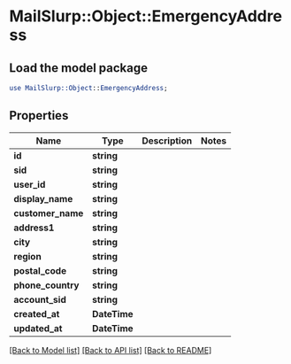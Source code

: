 # MailSlurp::Object::EmergencyAddress

## Load the model package
```perl
use MailSlurp::Object::EmergencyAddress;
```

## Properties
Name | Type | Description | Notes
------------ | ------------- | ------------- | -------------
**id** | **string** |  | 
**sid** | **string** |  | 
**user_id** | **string** |  | 
**display_name** | **string** |  | 
**customer_name** | **string** |  | 
**address1** | **string** |  | 
**city** | **string** |  | 
**region** | **string** |  | 
**postal_code** | **string** |  | 
**phone_country** | **string** |  | 
**account_sid** | **string** |  | 
**created_at** | **DateTime** |  | 
**updated_at** | **DateTime** |  | 

[[Back to Model list]](../README#documentation-for-models) [[Back to API list]](../README#documentation-for-api-endpoints) [[Back to README]](../README)


